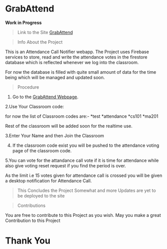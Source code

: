

# GrabAttend

**Work in Progress**

> Link to the Site
[GrabAttend](https://grabattend.netlify.app/ "GrabAttend_Site")

>Info About the Project

This is an Attendance Call Notifier webapp.
The Project uses Firebase services to store, read and write the attendance votes in the firestore database which is reflected whenever we log into the classroom.

For now the database is filled with quite small amount of data for the time being which will be managed and updated soon.

> Procedure

1. Go to the [GrabAttend Webpage](https://grabattend.netlify.app/ "GrabAttend_Site").



2.Use Your Classroom code:

for now the list of Classroom codes are:-
    *test
    *attendance
    *cs101
    *ma201
    
Rest of the classroom will be added soon for the realtime use.



3.Enter Your Name and then Join the Classroom



4. If the classroom code exist you will be pushed to the attendance voting page of the classroom code.



5.You can vote for the attandance call vote if it is time for attendance while also give voting reset request if you find the period is over.

As the limit i.e 15 votes given for attendance call is crossed you will be given a desktop notification for Attendance Call.

>This Concludes the Project Somewhat and more Updates are yet to be deployed to the site

>Contributions

You are free to contribute to this Project as you wish. May you make a great Contribution to this Project


# Thank You
